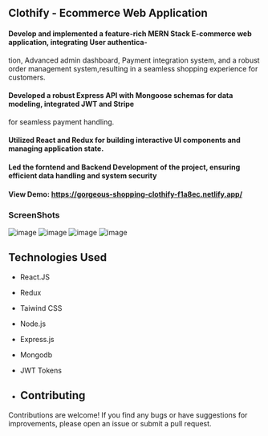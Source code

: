 ## Clothify - Ecommerce Web Application

#### Develop and implemented a feature-rich MERN Stack E-commerce web application, integrating User authentica-
tion, Advanced admin dashboard, Payment integration system, and a robust order management system,resulting in a seamless shopping experience for customers.
#### Developed a robust Express API with Mongoose schemas for data modeling, integrated JWT and Stripe
for seamless payment handling.
#### Utilized React and Redux for building interactive UI components and managing application state.
#### Led the forntend and Backend Development of the project, ensuring efficient data handling and system security

#### View Demo: https://gorgeous-shopping-clothify-f1a8ec.netlify.app/

### ScreenShots

![image](https://github.com/Mohit-100niii/Clothify_E-Commerce-Web_Application/assets/84673402/3b122d06-2ad0-4a26-857f-f3ae66c54772)
![image](https://github.com/Mohit-100niii/Clothify_E-Commerce-Web_Application/assets/84673402/40b23b72-d259-46f8-9669-00bf0f63fbff)
![image](https://github.com/Mohit-100niii/Clothify_E-Commerce-Web_Application/assets/84673402/de6c7c48-0bcb-4330-8d21-f833106c4ed2)
![image](https://github.com/Mohit-100niii/Clothify_E-Commerce-Web_Application/assets/84673402/bce41c76-7b95-4c37-8a07-97c5ff14071e)


## Technologies Used
- React.JS
- Redux
- Taiwind CSS
- Node.js
- Express.js
- Mongodb
- JWT Tokens

- ## Contributing
Contributions are welcome! If you find any bugs or have suggestions for improvements, please open an issue or submit a pull request.
